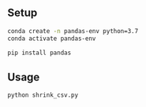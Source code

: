 

## Setup

```sh
conda create -n pandas-env python=3.7
conda activate pandas-env

pip install pandas
```

## Usage

```sh
python shrink_csv.py
```
